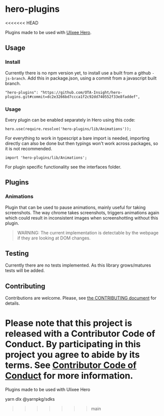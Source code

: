 # hero-plugins
<<<<<<< HEAD

Plugins made to be used with [Ulixee Hero](https://github.com/ulixee/hero).

## Usage

### Install
Currently there is no npm version yet, to install use a built from a github `-js-branch`. 
Add this in package.json, using a commit from a javascript built branch.
```
"hero-plugins": "https://github.com/OTA-Insight/hero-plugins.git#commit=dc2e3266bd7ccca1f2c92dd740552f33e8faddef",
```

### Usage
Every plugin can be enabled separately in Hero using this code:
```
hero.use(require.resolve('hero-plugins/lib/Animations'));
```
For everything to work in typescript a bare import is needed, importing directly can also be done but then typings won't work across packages, so it is not recommended.
```
import 'hero-plugins/lib/Animations';
```
For plugin specific functionality see the interfaces folder.

## Plugins
### Animations
Plugin that can be used to pause animations, mainly useful for taking screenshots. The way chrome takes screenshots, triggers animations again which could result in inconsistent images when screenshotting without this plugin.

> WARNING: The current implementation is detectable by the webpage if they are looking at DOM changes.

## Testing
Currently there are no tests implemented. As this library grows/matures tests will be added.

## Contributing

Contributions are welcome. Please, see [the CONTRIBUTING document](./CONTRIBUTING.md) for details.

Please note that this project is released with a Contributor Code of Conduct. By participating in this project you agree to abide by its terms. See [Contributor Code of Conduct](./CONTRIBUTING.md#contributor-code-of-conduct) for more information.
=======
Plugins made to be used with Ulixee Hero

yarn dlx @yarnpkg/sdks
>>>>>>> main
